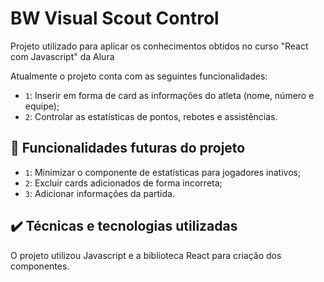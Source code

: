 # BW Visual Scout Control

Projeto utilizado para aplicar os conhecimentos obtidos no curso "React com Javascript" da Alura

Atualmente o projeto conta com as seguintes funcionalidades:

- `1`: Inserir em forma de card as informações do atleta (nome, número e equipe);
- `2`: Controlar as estatísticas de pontos, rebotes e assistências.

## 🔨 Funcionalidades futuras do projeto

- `1`: Minimizar o componente de estatísticas para jogadores inativos;
- `2`: Excluir cards adicionados de forma incorreta;
- `3`: Adicionar informações da partida.

## ✔️ Técnicas e tecnologias utilizadas

O projeto utilizou Javascript e a biblioteca React para criação dos componentes.

